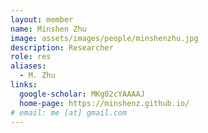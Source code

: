 ```yaml
---
layout: member
name: Minshen Zhu
image: assets/images/people/minshenzhu.jpg
description: Researcher
role: res
aliases:
  - M. Zhu
links:
  google-scholar: MKg02cYAAAAJ
  home-page: https://minshenz.github.io/
# email: me [at] gmail.com 
---
```



